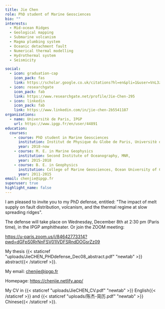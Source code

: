 ```yaml
---
title: Jie Chen
role: PhD student of Marine Geosciences
bio: ""
interests:
  - Mid-ocean Ridges
  - Geological mapping
  - Submarine volcanism
  - Magma plumbing system
  - Oceanic detachment fault
  - Numerical thermal modelling
  - Hydrothermal system
  - Seismicity

social:
  - icon: graduation-cap
    icon_pack: fas
    link: https://scholar.google.co.uk/citations?hl=en&pli=1&user=VnL3zvMAAAAJ
  - icon: researchgate
    icon_pack: fab
    link: https://www.researchgate.net/profile/Jie-Chen-295
  - icon: linkedin
    icon_pack: fab
    link: https://www.linkedin.com/in/jie-chen-2b5541187
organizations:
  - name: Universitè de Paris, IPGP
    url: https://www.ipgp.fr/en/user/44891
education:
  courses:
    - course: PhD student in Marine Geosciences
      institution: Institut de Physique du Globe de Paris, Universitè de Paris
      year: 2018-now
    - course: M. E. in Marine Geophysics
      institution: Second Institute of Oceanography, MNR,
      year: 2015-2018
    - course: B. E. in Geophysics
      institution: College of Marine Geosciences, Ocean University of China
      year: 2011-2015
email: chenjie@ipgp.fr
superuser: true
highlight_name: false
---
```


I am pleased to invite you to my PhD defense, entitled: "The impact of melt supply on fault distribution, volcanism, and the thermal regime at slow spreading ridges".

The defense will take place on Wednesday, December 8th at 2:30 pm (Paris time), in the IPGP amphitheater. Or join the ZOOM meeting:

https://u-paris.zoom.us/j/84642773314?pwd=dGFpS0RrNnFSV01lVDFSRndDOGsrZz09 

My thesis {{< staticref "uploads/JieCHEN_PHDdefense_Dec08_abstract.pdf" "newtab" >}} abstract{{< /staticref >}}.

My email: chenjie@ipgp.fr

Homepage: https://chenjie.netlify.app/

My CV in {{< staticref "uploads/JieCHEN_CV.pdf" "newtab" >}} English{{< /staticref >}} and {{< staticref "uploads/陈杰-简历.pdf" "newtab" >}} Chinese{{< /staticref >}}.
